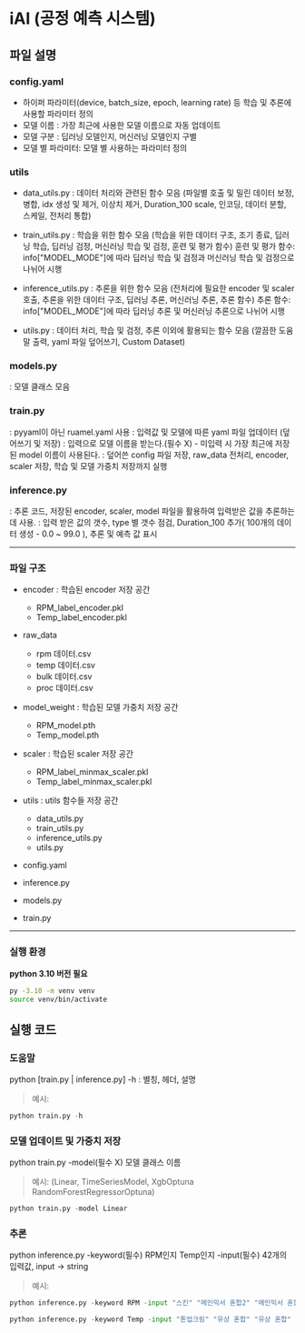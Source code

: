 # iAI (공정 예측 시스템)


## 파일 설명

### config.yaml
  - 하이퍼 파라미터(device, batch_size, epoch, learning rate) 등 학습 및 추론에 사용할 파라미터 정의
  - 모델 이름 : 가장 최근에 사용한 모델 이름으로 자동 업데이트 
  - 모델 구분 : 딥러닝 모델인지, 머신러닝 모델인지 구별
  - 모델 별 파라미터: 모델 별 사용하는 파라미터 정의

### utils
  - data_utils.py
    : 데이터 처리와 관련된 함수 모음
    (파일별 호출 및 밀린 데이터 보정, 병합, idx 생성 및 제거, 이상치 제거, Duration_100 scale, 인코딩, 데이터 분할, 스케일, 전처리 통합)

  - train_utils.py
    : 학습을 위한 함수 모음
    (학습을 위한 데이터 구조, 조기 종료, 딥러닝 학습, 딥러닝 검정, 머신러닝 학습 및 검정, 훈련 및 평가 함수)
    훈련 및 평가 함수: info["MODEL_MODE"]에 따라 딥러닝 학습 및 검정과 머신러닝 학습 및 검정으로 나뉘어 시행
  
  - inference_utils.py
    : 추론을 위한 함수 모음
    (전처리에 필요한 encoder 및 scaler 호출, 추론을 위한 데이터 구조, 딥러닝 추론, 머신러닝 추론, 추론 함수)
    추론 함수: info["MODEL_MODE"]에 따라 딥러닝 추론 및 머신러닝 추론으로 나뉘어 시행

  - utils.py
    : 데이터 처리, 학습 및 검정, 추론 이외에 활용되는 함수 모음
    (깔끔한 도움말 출력, yaml 파일 덮어쓰기, Custom Dataset)

### models.py
  : 모델 클래스 모음

### train.py
  : pyyaml이 아닌 ruamel.yaml 사용
  : 입력값 및 모델에 따른 yaml 파일 업데이터 (덮어쓰기 및 저장)
  : 입력으로 모델 이름을 받는다.(필수 X) - 미입력 시 가장 최근에 저장된 model 이름이 사용된다.
  : 덮어쓴 config 파일 저장, raw_data 전처리, encoder, scaler 저장, 학습 및 모델 가중치 저장까지 실행

### inference.py
  : 추론 코드, 저장된 encoder, scaler, model 파일을 활용하여 입력받은 값을 추론하는 데 사용.
  : 입력 받은 값의 갯수, type 별 갯수 점검, Duration_100 추가( 100개의 데이터 생성 - 0.0 ~ 99.0 ), 추론 및 예측 값 표시

---

### 파일 구조

- encoder : 학습된 encoder 저장 공간
  - RPM_label_encoder.pkl
  - Temp_label_encoder.pkl

- raw_data
  - rpm 데이터.csv
  - temp 데이터.csv
  - bulk 데이터.csv
  - proc 데이터.csv

- model_weight : 학습된 모델 가중치 저장 공간
  - RPM_model.pth 
  - Temp_model.pth

- scaler : 학습된 scaler 저장 공간
  - RPM_label_minmax_scaler.pkl
  - Temp_label_minmax_scaler.pkl

- utils : utils 함수들 저장 공간
  - data_utils.py
  - train_utils.py
  - inference_utils.py
  - utils.py

- config.yaml
- inference.py
- models.py
- train.py

---

### 실행 환경

**python 3.10 버전 필요**
```bash
py -3.10 -m venv venv
source venv/bin/activate
```

## 실행 코드
### 도움말
python [train.py | inference.py] -h : 별칭, 헤더, 설명

> 예시:
```python
python train.py -h
```

### 모델 업데이트 및 가중치 저장
python train.py -model(필수 X) 모델 클래스 이름

> 예시: (Linear, TimeSeriesModel, XgbOptuna RandomForestRegressorOptuna)

```python
python train.py -model Linear
```
### 추론
python inference.py -keyword(필수) RPM인지 Temp인지 -input(필수) 42개의 입력값, input -> string

>예시:
```python
python inference.py -keyword RPM -input "스킨" "메인믹서 혼합2" "메인믹서 혼합" "0.0" "0.0" "0.0" "0.0" "0.0" "1.0" "0.0" "0.0" "0.0" "0.0" "0.0" "0.0" "0.0" "1." "0.0" "0.0" "0.0" "0.0" "0.0" "0.0" "0.0" "1.0" "0.0" "0.0" "0.0" "0.0" "0.0" "0.0" "0.0" "0.0" "0.0" "0.0" "0.0" "0.0" "0.0" "0.0" "0.0" "1200" "2000"

python inference.py -keyword Temp -input "톤업크림" "유상 혼합" "유상 혼합" "0.0" "0.0" "0.0" "1.0" "0.0" "0.0" "0.0" "0.0" "0.0" "0.0" "0.0" "0.0" "0.0" "1.0" "0.0" "0.0" "0.0" "0.0" "0.0" "0.0" "0.0" "1.0" "0.0" "0.0" "0.0" "0.0" "0.0" "0.0" "0.0" "0.0" "0.0" "0.0" "0.0" "0.0" "0.0" "0.0" "0.0" "1800" "2000"
```